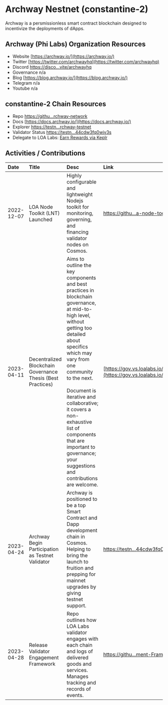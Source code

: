 # Archway Nestnet (constantine-2)

Archway is a persmissionless smart contract blockchain designed to incentivize the deployments of dApps. 

## Archway (Phi Labs) Organization Resources

* Website [https://archway.io/](https://archway.io/)
* Twitter [https://twitter.com/archwayhq](https://twitter.com/archwayhq)
* Discord [https://disco...vite/archwayhq](https://discord.com/invite/archwayhq)
* Governance n/a
* Blog [https://blog.archway.io/](https://blog.archway.io/)
* Telegram n/a
* Youtube n/a

## constantine-2 Chain Resources

* Repo [https://githu...rchway-network](https://github.com/archway-network)
* Docs [https://docs.archway.io/](https://docs.archway.io/)
* Explorer [https://testn...rchway-testnet](https://testnet.mintscan.io/archway-testnet)
* Validator Status [https://testn...44cdw3fq0wjv3s](https://testnet.mintscan.io/archway-testnet/validators/archwayvaloper174q2pkqphx427fsers84ngup44cdw3fq0wjv3s)
* Delegate to LOA Labs: [Earn Rewards via Keplr](null)

## Activities / Contributions
| Date | Title | Desc | Link | Type |
| :----------- | :------------ | :-------------------------------- | :---- | :---- |
| 2022-12-07 | LOA Node Toolkit (LNT) Launched | Highly configurable and lightweight Nodejs toolkit for monitoring, governing, and financing validator nodes on Cosmos. | [https://githu...a-node-toolkit](https://github.com/LOA-Labs/loa-node-toolkit) | PG-12, IN-5, PG-14 |
| 2023-04-11 | Decentralized Blockchain Governance Thesis (Best Practices) | Aims to outline the key components and best practices in blockchain governance, at mid-to-high level, without getting too detailed about specifics which may vary from one community to the next.<br><br>Document is iterative and collaborative; it covers a non-exhaustive list of components that are important to governance; your suggestions and contributions are welcome. | [https://gov.vs.loalabs.io/](https://gov.vs.loalabs.io/) | G-9, G-6, PG-12 |
| 2023-04-24 | Archway Begin Participation as Testnet Validator  | Archway is positioned to be a top Smart Contract and Dapp development chain in Cosmos. Helping to bring the launch to fruition and prepping for mainnet upgrades by giving testnet support. | [https://testn...44cdw3fq0wjv3s](https://testnet.mintscan.io/archway-testnet/validators/archwayvaloper174q2pkqphx427fsers84ngup44cdw3fq0wjv3s) | IN-1, PG-15, G-10 |
| 2023-04-28 | Release Validator Engagement Framework | Repo outlines how LOA Labs validator engages with each chain and logs of delivered goods and services. Manages tracking and records of events.  | [https://githu...ment-Framework](https://github.com/LOA-Labs/Validator-Engagement-Framework) | PG-12 |